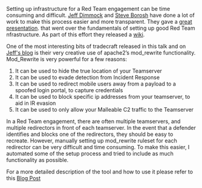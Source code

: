 Setting up infrastructure for a Red Team engagement can be time consuming and difficult.  [Jeff Dimmock](https://twitter.com/bluscreenofjeff) and [Steve Borosh](https://twitter.com/424f424f) have done a lot of work to make this process easier and more transparent.  They gave a [great presentation](https://speakerdeck.com/rvrsh3ll/doomsday-preppers-fortifying-your-red-team-infrastructure).  that went over the fundamentals of setting up good Red Team nfrastructure. As part of this effort they released a [wiki](https://github.com/bluscreenofjeff/Red-Team-Infrastructure-Wiki).

One of the most interesting bits of tradecraft released in this talk and on [Jeff's blog](https://bluescreenofjeff.com/tags#mod_rewrite) is their very creative use of apache2’s mod_rewrite functionality. Mod_Rewrite is very powerful for a few reasons:

1. It can be used to hide the true location of your Teamserver
2. It can be used to evade detection from Incident Response
3. It can be used to redirect mobile users away from a payload to a spoofed login portal, to capture credentials
4. It can be used to block specific ip addresses from your teamserver, to aid in IR evasion
5. It can be used to only allow your Malleable C2 traffic to the Teamserver

In a Red Team engagement, there are often multiple teamservers, and multiple redirectors in front of each teamserver. In the event that a defender identifies and blocks one of the redirectors, they should be easy to recreate. However, manually setting up mod_rewrite ruleset for each redirector can be very difficult and time consuming. To make this easier, I automated some of the setup process and tried to include as much functionality as possible.

For a more detailed description of the tool and how to use it please refer to this [Blog Post](https://blog.inspired-sec.com/archive/2017/04/17/Mod-Rewrite-Automatic-Setup.html)